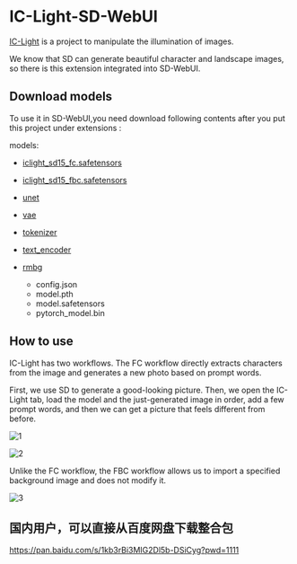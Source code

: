 # IC-Light-SD-WebUI

 [IC-Light](https://github.com/lllyasviel/IC-Light) is a project to manipulate the illumination of images.

We know that SD can generate beautiful character and landscape images, so there is this extension integrated into SD-WebUI.

## Download models

To use it in SD-WebUI,you need download following contents after you put this project under extensions :

models:

* [iclight_sd15_fc.safetensors](https://huggingface.co/lllyasviel/ic-light/resolve/main/iclight_sd15_fc.safetensors?download=true)

* [iclight_sd15_fbc.safetensors](https://huggingface.co/lllyasviel/ic-light/resolve/main/iclight_sd15_fbc.safetensors?download=true)

* [unet](https://hf-mirror.com/stablediffusionapi/realistic-vision-v51/tree/main/unet)
* [vae](https://hf-mirror.com/stablediffusionapi/realistic-vision-v51/tree/main/vae)
* [tokenizer](https://hf-mirror.com/stablediffusionapi/realistic-vision-v51/tree/main/tokenizer)
* [text_encoder](https://hf-mirror.com/stablediffusionapi/realistic-vision-v51/tree/main/text_encoder)

* [rmbg](https://huggingface.co/briaai/RMBG-1.4/tree/main)
  * config.json
  * model.pth
  * model.safetensors
  * pytorch_model.bin

## How to use

IC-Light has two workflows. The FC workflow directly extracts characters from the image and generates a new photo based on prompt words.



First, we use SD to generate a good-looking picture. Then, we open the IC-Light tab, load the model and the just-generated image in order, add a few prompt words, and then we can get a picture that feels different from before.

![1](imgs/1.png)

![2](imgs/2.png)

Unlike the FC workflow, the FBC workflow allows us to import a specified background image and does not modify it.

![3](imgs/3.png)





## 国内用户，可以直接从百度网盘下载整合包

https://pan.baidu.com/s/1kb3rBi3MIG2Dl5b-DSiCyg?pwd=1111 
